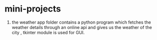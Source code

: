 # mini-projects

1) the weather app folder contains a python program which fetches the weather details through an online api and gives us the weather of the city , tkinter module is used for GUI.
